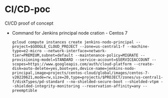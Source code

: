 # CI/CD-poc
CI/CD proof of concept

- Command for Jenkins principal node cration - Centos 7

	`gcloud compute instances create jenkins-nodo-principal --project=$GOOGLE_CLOUD_PROJECT --zone=us-central1-f --machine-type=e2-micro --network-interface=network-tier=PREMIUM,subnet=default --maintenance-policy=MIGRATE --provisioning-model=STANDARD --service-account=$SERVICEACCOUNT --scopes=https://www.googleapis.com/auth/cloud-platform --create-disk=auto-delete=yes,boot=yes,device-name=jenkins-nodo-principal,image=projects/centos-cloud/global/images/centos-7-v20220621,mode=rw,size=20,type=projects/$PROJECT/zones/us-central1-f/diskTypes/pd-standard --no-shielded-secure-boot --shielded-vtpm --shielded-integrity-monitoring --reservation-affinity=any --preemptible`
